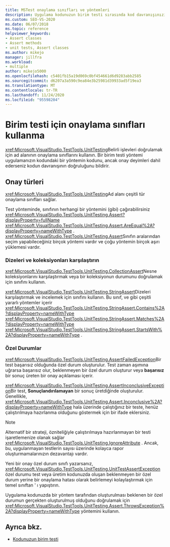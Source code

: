 ```yaml
---
title: MSTest onaylama sınıfları ve yöntemleri
description: Uygulama kodunuzun birim testi sırasında kod davranışınızı doğruluğunu test etmek için onay deyimlerini nasıl kullanacağınızı öğrenin.
ms.custom: SEO-VS-2020
ms.date: 06/07/2018
ms.topic: reference
helpviewer_keywords:
- Assert classes
- Assert methods
- unit tests, Assert classes
ms.author: mikejo
manager: jillfra
ms.workload:
- multiple
author: mikejo5000
ms.openlocfilehash: c5401fb15a19d069c0bf454661d6d9283abb2585
ms.sourcegitcommit: d6207a3a590c9ea84e3b25981d39933ad5f19ea3
ms.translationtype: MT
ms.contentlocale: tr-TR
ms.lasthandoff: 11/24/2020
ms.locfileid: "95598204"
---
```

# <a name="use-assert-classes-for-unit-testing"></a>Birim testi için onaylama sınıfları kullanma

<xref:Microsoft.VisualStudio.TestTools.UnitTesting>Belirli işlevleri doğrulamak için ad alanının onaylama sınıflarını kullanın. Bir birim testi yöntemi uygulamanızın kodundaki bir yöntemin kodunu, ancak onay deyimleri dahil ederseniz kodun davranışının doğruluğunu bildirir.

## <a name="kinds-of-asserts"></a>Onay türleri

<xref:Microsoft.VisualStudio.TestTools.UnitTesting>Ad alanı çeşitli tür onaylama sınıfları sağlar.

Test yönteminde, sınıfının herhangi bir yöntemini (gibi) çağırabilirsiniz <xref:Microsoft.VisualStudio.TestTools.UnitTesting.Assert?displayProperty=fullName> <xref:Microsoft.VisualStudio.TestTools.UnitTesting.Assert.AreEqual%2A?displayProperty=nameWithType> . <xref:Microsoft.VisualStudio.TestTools.UnitTesting.Assert>Sınıfın aralarından seçim yapabileceğiniz birçok yöntemi vardır ve çoğu yöntemin birçok aşırı yüklemesi vardır.

### <a name="compare-strings-and-collections"></a>Dizeleri ve koleksiyonları karşılaştırın

<xref:Microsoft.VisualStudio.TestTools.UnitTesting.CollectionAssert>Nesne koleksiyonlarını karşılaştırmak veya bir koleksiyonun durumunu doğrulamak için sınıfını kullanın.

<xref:Microsoft.VisualStudio.TestTools.UnitTesting.StringAssert>Dizeleri karşılaştırmak ve incelemek için sınıfını kullanın. Bu sınıf, ve gibi çeşitli yararlı yöntemler içerir <xref:Microsoft.VisualStudio.TestTools.UnitTesting.StringAssert.Contains%2A?displayProperty=nameWithType> <xref:Microsoft.VisualStudio.TestTools.UnitTesting.StringAssert.Matches%2A?displayProperty=nameWithType> <xref:Microsoft.VisualStudio.TestTools.UnitTesting.StringAssert.StartsWith%2A?displayProperty=nameWithType> .

### <a name="exceptions"></a>Özel Durumlar

<xref:Microsoft.VisualStudio.TestTools.UnitTesting.AssertFailedException>Bir test başarısız olduğunda özel durum oluşturulur. Test zaman aşımına uğrarsa başarısız olur, beklenmeyen bir özel durum oluşturur veya **başarısız** bir sonuç üreten bir onay açıklaması içerir.

<xref:Microsoft.VisualStudio.TestTools.UnitTesting.AssertInconclusiveException>Bir test, **Sonuçlandırılamayan** bir sonuç üretdiğinde oluşturulur. Genellikle, <xref:Microsoft.VisualStudio.TestTools.UnitTesting.Assert.Inconclusive%2A?displayProperty=nameWithType> hala üzerinde çalıştığınız bir teste, henüz çalıştırılmaya hazırlanma olduğunu göstermek için bir ifade eklersiniz.

> [!NOTE]
> Alternatif bir strateji, özniteliğiyle çalıştırılmaya hazırlanmayan bir testi işaretlemenize olanak sağlar <xref:Microsoft.VisualStudio.TestTools.UnitTesting.IgnoreAttribute> . Ancak, bu, uygulanmayan testlerin sayısı üzerinde kolayca rapor oluşturmamalarınızın dezavantajı vardır.

Yeni bir onay özel durum sınıfı yazarsanız, <xref:Microsoft.VisualStudio.TestTools.UnitTesting.UnitTestAssertException> özel durumu test veya üretim kodunuzda oluşan beklenmeyen bir özel durum yerine bir onaylama hatası olarak belirlemeyi kolaylaştırmak için temel sınıftan ' ı yapıştırın.

Uygulama kodunuzda bir yöntem tarafından oluşturulması beklenen bir özel durumun gerçekten oluşturulmuş olduğunu doğrulamak için <xref:Microsoft.VisualStudio.TestTools.UnitTesting.Assert.ThrowsException%2A?displayProperty=nameWithType> yöntemini kullanın.

## <a name="see-also"></a>Ayrıca bkz.

- [Kodunuzun birim testi](../test/unit-test-your-code.md)
